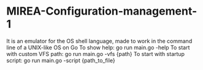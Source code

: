 # MIREA-Configuration-management-1
It is an emulator for the OS shell language, made to work in the command line of a UNIX-like OS on Go
To show help:                  go run main.go -help
To start with custom VFS path: go run main.go -vfs {path}
To start with startup script:  go run main.go -script {path_to_file}